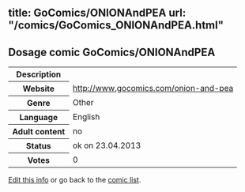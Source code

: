 title: GoComics/ONIONAndPEA
url: "/comics/GoComics_ONIONAndPEA.html"
---
Dosage comic GoComics/ONIONAndPEA
-----------------------------------------

<table class="comicinfo">
<tr>
<th>Description</th><td></td>
</tr>
<tr>
<th>Website</th><td><a href="http://www.gocomics.com/onion-and-pea">http://www.gocomics.com/onion-and-pea</a></td>
</tr>
<tr>
<th>Genre</th><td>Other</td>
</tr>
<tr>
<th>Language</th><td>English</td>
</tr>
<tr>
<th>Adult content</th><td>no</td>
</tr>
<tr>
<th>Status</th><td>ok on 23.04.2013</td>
</tr>
<tr>
<th>Votes</th><td>0</div></td>
</tr>
</table>

[Edit this info](/comics/GoComics_ONIONAndPEA_edit.html) or go back to the [comic list](../comic-index.html).
